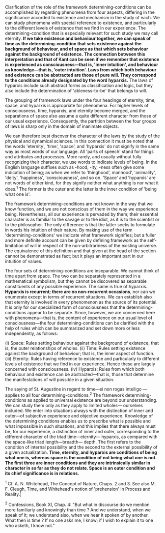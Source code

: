 Clarification of the role of the framework determining-conditions can be accomplished by regarding phenomena from four aspects, differing in the significance accorded to existence and mechanism in the study of each. We can study phenomena with special reference to existence, and particularly to the different levels of existence that we find in our experience. The determining-condition that is especially relevant for such study we may call eternity. **If we take existence and behaviour together, we can speak of time as the determining-condition that sets existence against the background of behaviour, and of space as that which sets behaviour against the background of existence.** **The connection between this interpretation and that of Kant can be seen if we remember that existence is experienced as consciousness—that is, 'inner intuition', and behaviour as knowledge—that is, 'outer intuition'. Laws from which both behaviour and existence can be abstracted are those of pure will. They correspond to the conditions already designated by the word hyparxis.** The laws of hyparxis include such abstract forms as classification and logic, but they also include the determination of 'ableness-to-be' that belongs to will. 

The grouping of framework laws under the four headings of eternity, time, space, and hyparxis is appropriate for phenomena. For higher levels of consciousness, time, hyparxis, and eternity become merged, and the separations of space also assume a quite different character from those of our usual experience. Consequently, the partition between the four groups of laws is sharp only in the domain of inanimate objects. 

We can therefore best discover the character of the laws by the study of the physical and dynamical sciences. In this connection it must be noted that the words 'eternity', 'time', 'space', and 'hyparxis' do not signify in the same way as most words of our language. All 'parts of speech' stand for things and attributes and processes. More rarely, and usually without fully recognizing their character, we use words to indicate levels of being. In the English language suffixes such as -hood, -ity, -ness often give some indication of being; as when we refer to 'thinghood', manhood', 'animality', 'deity', 'happiness', 'consciousness', and so on. 'Space' and 'hyparxis' are not words of either kind, for they signify neither what anything is nor what it does.<sup>1</sup> The former is the outer and the latter is the inner condition of 'being what one is'. 

The framework determining-conditions are not known in the way that we know function, and we are not conscious of them in the way we experience being. Nevertheless, all our experience is pervaded by them; their essential character is as familiar to the savage or to the idiot, as it is to the scientist or to the philosopher. The only difference is that the latter seeks to formulate in words his intuition of their nature. By making use of the term 'determining-conditions' we indicate what framework signifies; but a fuller and more definite account can be given by defining framework as the self-limitation of will in respect of the non-arbitrariness of the existing universe. The equivalence of this definition and that given at the head of the section cannot be demonstrated as fact; but it plays an important part in our intuition of values. 

The four sets of determining-conditions are inseparable. We cannot think of time apart from space. The two can be separately represented in a mathematical symbolism, but they cannot be discovered as separable constituents of any possible experience. The same is true of hyparxis. **Hyparxis is recurrent; there are no non-recurrent occasions**, nor can we enumerate except in terms of recurrent situations. We can establish also that eternity is involved in every phenomenon as the source of its potential. It is only for our specialized form of consciousness that the determining-conditions appear to be separate. Since, however, we are concerned here with phenomena—that is, the content of experience on our usual level of consciousness—the four determining-conditions can be clarified with the help of rules which can be summarized and set down more or less independently, as follows: 

(i) Space: Rules setting behaviour against the background of existence; that is, the outer relationships of wholes.
(ii) Time: Rules setting existence against the background of behaviour; that is, the inner aspect of function. 
(iii) Eternity: Rules having reference to existence and particularly to different levels of existence that we find in our experience. Hence these are largely concerned with consciousness. 
(iv) Hyparxis: Rules from which both behaviour and existence can be abstracted—that is, those that determine the manifestations of will possible in a given situation. 

The saying of St. Augustine in regard to time—si non rogas intelligo —applies to all four determining-conditions.<sup>2</sup> The framework determining-conditions as applied to universal existence are beyond our understanding. We can study them only as they apply to limited wholes— ourselves included. We enter into situations always with the distinction of inner and outer—of subjective experience and objective experience. Knowledge of the determining conditions enables us to prescribe what is possible and what impossible in such situations, and this implies that there always must be, for our experience, a distinction of inner and outer, corresponding to the different character of the triad time—eternity— hyparxis, as compared with the space-like triad length—breadth— depth. The first refers to the condition of internal possibility and the second to the external possibility of a given actualization. **Time, eternity, and hyparxis are conditions of being what one is, whereas space is the condition of not being what one is not. The first three are inner conditions and they are intrinsically similar in character in so far as they do not relate. Space is an outer condition and its chief significance is in relations.**

<sup>1</sup> Cf. A. N. Whitehead, The Concept of Nature, Chaps. 2 and 3. See also M. F. Cleugh, Time, and Whitehead's notion of 'prehension' in Process and Reality.] 

<sup>2</sup> Confessions, Book XI, Chap. 4: "But what in discourse do we mention more familiarly and knowingly than time ? And we understand, when we speak of it; we understand also, when we hear it spoken of by another. What then is time ? If no one asks me, I know; if I wish to explain it to one who asketh, I know not."